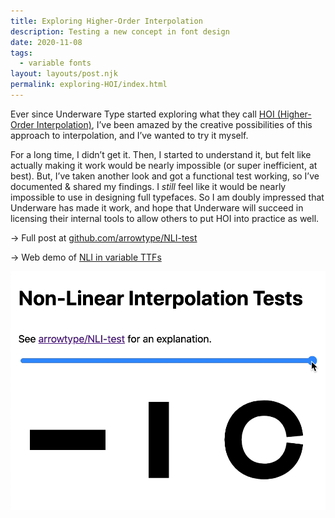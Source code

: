 ```yaml
---
title: Exploring Higher-Order Interpolation
description: Testing a new concept in font design
date: 2020-11-08
tags:
  - variable fonts
layout: layouts/post.njk
permalink: exploring-HOI/index.html
---
```


Ever since Underware Type started exploring what they call [HOI (Higher-Order Interpolation)](https://underware.nl/case-studies/hoi/), I’ve been amazed by the creative possibilities of this approach to interpolation, and I’ve wanted to try it myself.

For a long time, I didn’t get it. Then, I started to understand it, but felt like actually making it work would be nearly impossible (or super inefficient, at best). But, I’ve taken another look and got a functional test working, so I’ve documented & shared my findings. I *still* feel like it would be nearly impossible to use in designing full typefaces. So I am doubly impressed that Underware has made it work, and hope that Underware will succeed in licensing their internal tools to allow others to put HOI into practice as well.

→ Full post at [github.com/arrowtype/NLI-test](https://github.com/arrowtype/NLI-test/)

→ Web demo of [NLI in variable TTFs](https://arrowtype.github.io/NLI-test/)

![NLI](./web-demo.gif)

